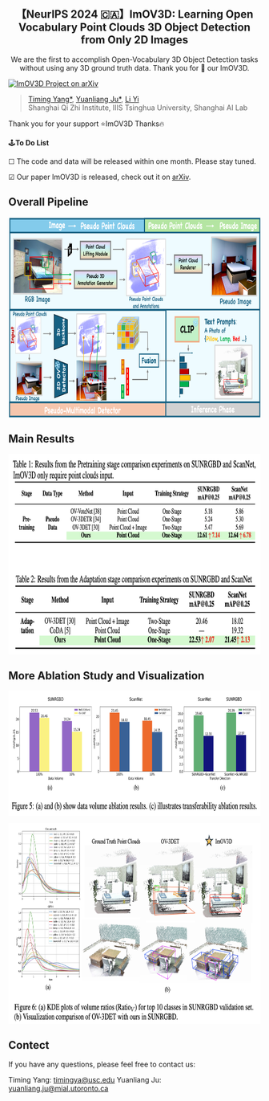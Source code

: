 <h2 align="center">
   <b>【NeurIPS 2024 🇨🇦】ImOV3D: Learning Open Vocabulary Point Clouds 3D Object Detection from Only 2D Images</b>
</h2>
<div style="text-align: center;">
  We are the first to accomplish Open-Vocabulary 3D Object Detection tasks<br>
  without using any 3D ground truth data. Thank you for 🌟 our ImOV3D.
</div>

[![ImOV3D Project on arXiv](https://img.shields.io/badge/ImOV3D_Project-arXiv-red?style=flat-square&logo=arxiv)](https://arxiv.org/pdf/2410.24001v1)
<!-- [![ImOV3D Project Page](https://img.shields.io/badge/Project-ImOV3D_Page-blue?style=flat-square&logo=github)](https://yangtiming.github.io/ImOV3D_Page/) -->

> [Timing Yang*](https://yangtiming.github.io/), [Yuanliang Ju*](https://x.com/averyjuuu0213), [Li Yi](https://ericyi.github.io/) <br>
> Shanghai Qi Zhi Institute, IIIS Tsinghua University, Shanghai AI Lab<br>

Thank you for your support ⭐ImOV3D Thanks🔥


🕹️**To Do List**  

&#9744; The code and data will be released within one month. Please stay tuned.

&#9745; Our paper ImOV3D is released, check out it on [arXiv](https://arxiv.org/pdf/2410.24001v1).


## Overall Pipeline
 <p align="center"> <img src='img/pipe7.png' align="center" height="400px"> </p>

## Main Results
 <p align="center"> <img src='img/mainresults.png' align="center" height="400px"> </p>

## More Ablation Study and Visualization

<p align="center"> <img src='img/abl_1.png' align="center" height="250px"> </p>
<p align="center"> <img src='img/abl_2_vis.png' align="center" height="400px"> </p>

## Contect
If you have any questions, please feel free to contact us:

Timing Yang: timingya@usc.edu
Yuanliang Ju: yuanliang.ju@mial.utoronto.ca
